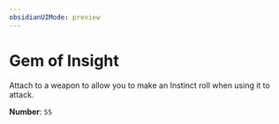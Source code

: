 ```yaml
---
obsidianUIMode: preview
---
```

# Gem of Insight

Attach to a weapon to allow you to make an Instinct roll when using it to attack.

**Number**: `55`